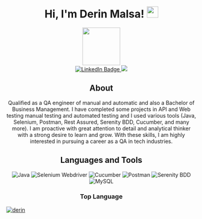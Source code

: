 <h1 align="center">
Hi, I'm Derin Malsa!
<img src="https://media.giphy.com/media/hvRJCLFzcasrR4ia7z/giphy.gif" width="30">
	</a>
</h1>
<div id="header" align="center">
  <img src="https://media.giphy.com/media/M9gbBd9nbDrOTu1Mqx/giphy.gif" width="100"/>
</div>
<div id="header" align="center">
 <div id="badges">
  <a href="https://www.linkedin.com/in/derin-malsa">
    <img src="https://img.shields.io/badge/LinkedIn-blue?style=for-the-badge&logo=linkedin&logoColor=white" alt="LinkedIn Badge"/>
  </a>
   <a href="https://www.instagram.com/d_malsa">
    <img src="https://img.shields.io/badge/Instagram-chocolate?logo=Instagram&logoColor=white&style=for-the-badge"/>
  </a>
  </div>

 ## About 
Qualified as a QA engineer of manual and automatic and also a Bachelor of Business Management. I have completed
some projects in API and Web testing manual testing and automated testing and I used various tools (Java, Selenium,
Postman, Rest Assured, Serenity BDD, Cucumber, and many more). I am proactive with great attention to detail and
analytical thinker with a strong desire to learn and grow. With these skills, I am highly interested in pursuing a career
as a QA in tech industries.
	
## Languages and Tools

![Java](https://img.shields.io/badge/-java-181717?style=for-the-badge&logo=java&color=181717)
![Selenium Webdriver](https://img.shields.io/badge/-selenium-181717?style=for-the-badge&logo=selenium&color=181717&logoColor=white)
![Cucumber](https://img.shields.io/badge/-cucumber-181717?style=for-the-badge&logo=cucumber&color=181717&logoColor=white)
![Postman](https://img.shields.io/badge/-postman-181717?style=for-the-badge&logo=postman&color=181717&logoColor=white)
![Serenity BDD](https://img.shields.io/badge/-serenitybdd-181717?style=for-the-badge&logo=serenitybdd&color=181717&logoColor=white)
![MySQL](https://img.shields.io/badge/-mysql-181717?style=for-the-badge&logo=mysql&color=181717&logoColor=white)

### Top Language
<p align="left">
	<a href="https://github.com/derin2024">
	<img src="https://github-readme-stats.vercel.app/api/top-langs/?username=derin2024&langs_count=8&layout=compact" alt="derin">
	</a>
	<br/>
<br/>
</p>
<br/>

<table style="border: none">

</table>
